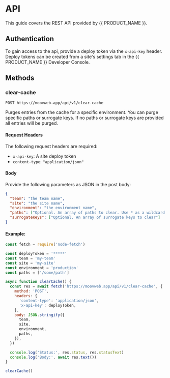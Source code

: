 # API

This guide covers the REST API provided by {{ PRODUCT_NAME }}.

## Authentication

To gain access to the api, provide a deploy token via the `x-api-key` header. Deploy tokens can be created from a site's settings tab in the {{ PRODUCT_NAME }} Developer Console.

## Methods

### clear-cache

`POST https://moovweb.app/api/v1/clear-cache`

Purges entries from the cache for a specific environment. You can purge specific paths or surrogate keys. If no paths or surrogate keys are provided all entries will be purged.

#### Request Headers

The following request headers are required:

- `x-api-key`: A site deploy token
- `content-type`: `"application/json"`

#### Body

Provide the following parameters as JSON in the post body:

```json
{
  "team": "the team name",
  "site": "the site name",
  "environment": "the environment name",
  "paths": ["Optional. An array of paths to clear. Use * as a wildcard."],
  "surrogateKeys": ["Optional. An array of surrogate keys to clear"]
}
```

#### Example:

```js
const fetch = require('node-fetch')

const deployToken = '*****'
const team = 'my-team'
const site = 'my-site'
const environment = 'production'
const paths = ['/some/path']

async function clearCache() {
  const res = await fetch('https://moovweb.app/api/v1/clear-cache', {
    method: 'POST',
    headers: {
      'content-type': 'application/json',
      'x-api-key': deployToken,
    },
    body: JSON.stringify({
      team,
      site,
      environment,
      paths,
    }),
  })

  console.log('Status:', res.status, res.statusText)
  console.log('Body:', await res.text())
}

clearCache()
```
